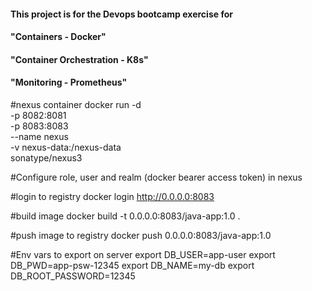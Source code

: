 #### This project is for the Devops bootcamp exercise for 
#### "Containers - Docker" 
#### "Container Orchestration - K8s"
#### "Monitoring - Prometheus"

#nexus container
docker run -d \
-p 8082:8081 \
-p 8083:8083 \
--name nexus \
-v nexus-data:/nexus-data \
sonatype/nexus3

#Configure role, user and realm (docker bearer access token) in nexus

#login to registry
docker login http://0.0.0.0:8083

#build image
docker build -t 0.0.0.0:8083/java-app:1.0 .

#push image to registry
docker push 0.0.0.0:8083/java-app:1.0

#Env vars to export on server
export DB_USER=app-user
export DB_PWD=app-psw-12345
export DB_NAME=my-db
export DB_ROOT_PASSWORD=12345
